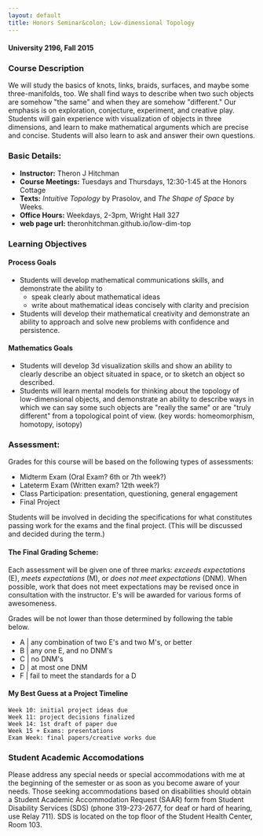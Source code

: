 ```yaml
---
layout: default
title: Honors Seminar&colon; Low-dimensional Topology
---
```


#### University 2196, Fall 2015

### Course Description

We will study the basics of knots, links, braids, surfaces, and maybe some
three-manifolds, too. We shall find ways to describe when two such objects are
somehow "the same" and when they are somehow "different." Our emphasis is on
exploration, conjecture, experiment, and creative play. Students will gain
experience with visualization of objects in three dimensions, and learn to make
mathematical arguments which are precise and concise. Students will also learn to ask and answer their own questions.


### Basic Details:

- **Instructor:** Theron J Hitchman
- **Course Meetings:** Tuesdays and Thursdays, 12:30-1:45 at the Honors Cottage
- **Texts:** _Intuitive Topology_ by Prasolov, and _The Shape of Space_ by Weeks.
- **Office Hours:** Weekdays, 2-3pm, Wright Hall 327
- **web page url:** theronhitchman.github.io/low-dim-top

### Learning Objectives

#### Process Goals

- Students will develop mathematical communications skills, and demonstrate the ability to
    * speak clearly about mathematical ideas
    * write about mathematical ideas concisely with clarity and precision
- Students will develop their mathematical creativity and demonstrate an ability to approach and solve new problems with confidence and persistence.

#### Mathematics Goals

- Students will develop 3d visualization skills and show an ability to clearly describe an object situated in space, or to sketch an object so described.
- Students will learn mental models for thinking about the topology of low-dimensional objects, and demonstrate an ability to describe ways in which we can say some such objects are "really the same" or are "truly different" from a topological point of view. (key words: homeomorphism, homotopy, isotopy)

### Assessment:

Grades for this course will be based on the following types of assessments:

- Midterm Exam (Oral Exam? 6th or 7th week?)
- Lateterm Exam (Written exam? 12th week?)
- Class Participation: presentation, questioning, general engagement
- Final Project

Students will be involved in deciding the specifications for what constitutes passing work for the exams and the final project. (This will be discussed and decided during the term.)

#### The Final Grading Scheme:

Each assessment will be given one of three marks: _exceeds expectations_ (E),
_meets expectations_ (M), or _does not meet expectations_ (DNM). When
possible, work that does not meet expectations may be revised once in
consultation with the instructor. E's will be awarded for various forms of
awesomeness.

Grades will be not lower than those determined by following the table below.

* A |  any combination of two E's and two M's, or better
* B |  any one E, and no DNM's
* C |  no DNM's
* D |  at most one DNM
* F |  fail to meet the standards for a D

#### My Best Guess at a Project Timeline

    Week 10: initial project ideas due
    Week 11: project decisions finalized
    Week 14: 1st draft of paper due
    Week 15 + Exams: presentations
    Exam Week: final papers/creative works due


### Student Academic Accomodations

Please address any special needs or special accommodations with me at the beginning of the semester or as soon as you become aware of your needs. Those seeking accommodations based on disabilities should obtain a Student Academic Accommodation Request (SAAR) form from Student Disability Services (SDS) (phone 319-273-2677, for deaf or hard of hearing, use Relay 711). SDS is located on the top floor of the Student Health Center, Room 103.
